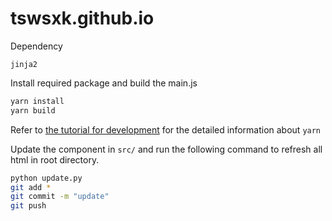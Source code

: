 # tswsxk.github.io

Dependency

```
jinja2
```

Install required package and build the main.js

```bash
yarn install
yarn build
```

Refer to [the tutorial for development](handbook/Architecture/Dev.md) for the detailed information about `yarn`

Update the component in `src/` and run the following command to refresh all html in root directory.

```bash
python update.py
git add *
git commit -m "update"
git push
```

